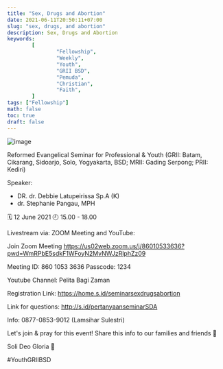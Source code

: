 ```yaml
---
title: "Sex, Drugs and Abortion"
date: 2021-06-11T20:50:11+07:00
slug: "sex, drugs, and abortion"
description: Sex, Drugs and Abortion
keywords:
        [
                "Fellowship",
                "Weekly",
                "Youth",
                "GRII BSD",
                "Pemuda",
                "Christian",
                "Faith",
        ]
tags: ["Fellowship"]
math: false
toc: true
draft: false
---
```


![image](/images/events/20210612.jpeg)

Reformed Evangelical Seminar for Professional & Youth
(GRII: Batam, Cikarang, Sidoarjo, Solo, Yogyakarta, BSD;
MRII: Gading Serpong; 
PRII: Kediri)

Speaker:
- DR. dr. Debbie Latupeirissa Sp.A (K)
- dr. Stephanie Pangau, MPH

🗓️ 12 June 2021
🕘 15.00 - 18.00

Livestream via: ZOOM Meeting and YouTube:

Join Zoom Meeting
https://us02web.zoom.us/j/86010533636?pwd=WmRPbE5sdkF1WFoyN2MvNWJzRlphZz09

Meeting ID: 860 1053 3636
Passcode: 1234

Youtube Channel: Pelita Bagi Zaman

Registration Link:
https://home.s.id/seminarsexdrugsabortion

Link for questions:
http://s.id/pertanyaanseminarSDA

Info:
0877-0853-9012 (Lamsihar Sulestri)

Let's join & pray for this event!
Share this info to our families and friends 🙏

Soli Deo Gloria 🙏

#YouthGRIIBSD
